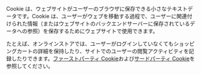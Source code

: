 Cookie は、ウェブサイトがユーザーのブラウザに保存できる小さなテキストデータです。Cookie は、ユーザーがウェブを移動する過程で、ユーザーに関連付けられた情報（またはウェブサイトのバックエンドサーバーに保存されているデータへの参照）を保存するためにウェブサイトで使用できます。

たとえば、オンラインストアでは、ユーザーがログインしていなくてもショッピングカートの詳細を保持したり、サイトでのユーザーの閲覧アクティビティを記録したりできます。[ファーストパーティ Cookie](#first-party-cookie)および[サードパーティ Cookie](#third-party-cookie)を参照してください。
